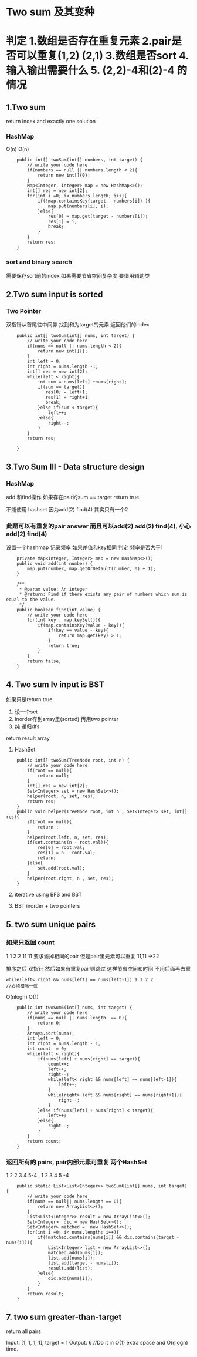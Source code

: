 # Two sum 及其变种

# 判定 1.数组是否存在重复元素 2.pair是否可以重复(1,2) (2,1) 3.数组是否sort  4.输入输出需要什么 5. (2,2)-4和(2)-4 的情况 

## 1.Two sum

return index and exactly one solution

### HashMap

O(n) O(n)
```
    public int[] twoSum(int[] numbers, int target) {
        // write your code here
        if(numbers == null || numbers.length < 2){
            return new int[]{0};
        }
        Map<Integer, Integer> map = new HashMap<>();
        int[] res = new int[2];
        for(int i =0; i< numbers.length; i++){
            if(!map.containsKey(target - numbers[i]) ){
                map.put(numbers[i], i);
            }else{
                res[0] = map.get(target - numbers[i]);
                res[1] = i;
                break;
            }
        }
        return res;
    }
```
### sort and binary search

需要保存sort前的index 如果需要节省空间复杂度 要借用辅助类


## 2.Two sum input is sorted

### Two Pointer

双指针从首尾往中间靠 找到和为target的元素 返回他们的index
```
    public int[] twoSum(int[] nums, int target) {
        // write your code here
        if(nums == null || nums.length < 2){
            return new int[]{};
        }
        int left = 0;
        int right = nums.length -1;
        int[] res = new int[2];
        while(left < right){
            int sum = nums[left] +nums[right];
            if(sum == target){
               res[0] = left+1;
               res[1] = right+1;
               break;
            }else if(sum < target){
                left++;
            }else{
                right--;
            }
        }
        return res;
        
    }
```

## 3.Two Sum III - Data structure design

### HashMap

add 和find操作 如果存在pair的sum == target return true

不能使用 hashset 因为add(2) find(4) 其实只有一个2

### 此题可以有重复的pair answer 而且可以add(2) add(2) find(4), 小心 add(2) find(4)

设置一个hashmap 记录频率 如果差值和key相同 判定 频率是否大于1


```
    private Map<Integer, Integer> map = new HashMap<>();
    public void add(int number) {
        map.put(number, map.getOrDefault(number, 0) + 1);
    }

    /**
     * @param value: An integer
     * @return: Find if there exists any pair of numbers which sum is equal to the value.
     */
    public boolean find(int value) {
        // write your code here
        for(int key : map.keySet()){
            if(map.containsKey(value - key)){
                if(key == value - key){
                    return map.get(key) > 1;
                }
                return true;
            }
        }
        return false;
    }
```

## 4. Two sum Iv input is BST

如果只是return true

1. 设一个set
2. inorder存到array里(sorted) 再用two pointer
3. 纯 递归dfs


return result array
1. HashSet
```
    public int[] twoSum(TreeNode root, int n) {
        // write your code here
        if(root == null){
            return null;
        }
        int[] res = new int[2];
        Set<Integer> set = new HashSet<>();
        helper(root, n, set, res);
        return res;
    }
    public void helper(TreeNode root, int n , Set<Integer> set, int[] res){
        if(root == null){
            return ;  
        }
        helper(root.left, n, set, res);
        if(set.contains(n - root.val)){
            res[0] = root.val;
            res[1] = n - root.val;
            return;
        }else{
            set.add(root.val);
        }
        helper(root.right, n , set, res); 
    }
```

2. iterative using BFS and BST

3. BST inorder + two pointers

## 5. two sum unique pairs

### 如果只返回 count

1 1 2 2 11 11 要求滤掉相同的pair  但是pair里元素可以重复 11,11 ->22

排序之后 双指针 然后如果有重复pair则跳过 这样节省空间和时间 不用后面再去重
```
while(left< right && nums[left] == nums[left-1]) 1 1 2 2
//必须相隔一位 
```
O(nlogn) O(1)
```
    public int twoSum6(int[] nums, int target) {
        // write your code here
        if(nums == null || nums.length  == 0){
            return 0;
        }
        Arrays.sort(nums);
        int left = 0;
        int right = nums.length - 1;
        int count  = 0;
        while(left < right){
            if(nums[left] + nums[right] == target){
                count++;
                left++;
                right--;
                while(left< right && nums[left] == nums[left-1]){
                    left++;
                }
                while(right> left && nums[right] == nums[right+1]){
                    right--;
                }
            }else if(nums[left] + nums[right] < target){
                left++;
            }else{
                right--;
            }
        }
        return count;
    }
```

### 返回所有的 pairs, pair内部元素可重复 两个HashSet
1 2 2 3 4 5-4 ,  1 2 3 4 5 -4
```
    public static List<List<Integer>> twoSum6(int[] nums, int target) {
        // write your code here
        if(nums == null|| nums.length == 0){
            return new ArrayList<>();
        }
        List<List<Integer>> result = new ArrayList<>();
        Set<Integer>  dic = new HashSet<>();
        Set<Integer> matched =  new HashSet<>();
        for(int i =0; i< nums.length; i++){
            if(!matched.contains(nums[i]) && dic.contains(target - nums[i])){
                List<Integer> list = new ArrayList<>();
                matched.add(nums[i]);
                list.add(nums[i]);
                list.add(target - nums[i]);
                result.add(list);
            }else{
                dic.add(nums[i]);
            }
        }
        return result;
    }
```
## 7. two sum greater-than-target 
return all pairs

Input: [1, 1, 1, 1], target = 1
Output: 6
//Do it in O(1) extra space and O(nlogn) time.


